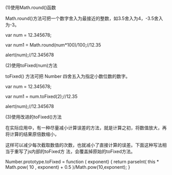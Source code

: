 (1)使用Math.round()函数

Math.round()方法可把一个数字舍入为最接近的整数，如3.5舍入为4，-3.5舍入为-3。

var num = 12.345678;

var num1 = Math.round(num*100)/100;//12.35

alert(num);//12.345678

(2)使用toFixed(num)方法

toFixed() 方法可把 Number 四舍五入为指定小数位数的数字。

var num = 12.345678;

var num1 = num.toFixed(2);//12.35

alert(num);//12.345678

(3)使用改进的toFixed()方法

在实际应用中，有一种尽量减小计算误差的方法，就是计算之初，将数值放大，再将计算的结果原倍数缩小，

这样可以减少每次截取数值的次数，也就减小了直接计算的误差。下面这种写法相当于重写了js内部的toFixed方 法，会覆盖掉原始的toFixed方法。

Number.prototype.toFixed  =   function ( exponent)
{ 
    return  parseInt( this   *  Math.pow(  10 , exponent)  +   0.5 )/Math.pow(10,exponent);
}
